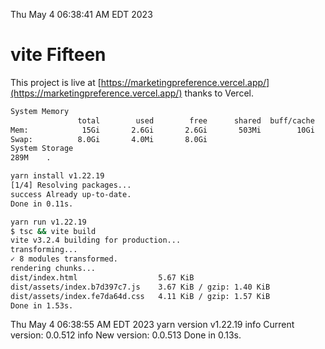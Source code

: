 Thu May  4 06:38:41 AM EDT 2023

# vite Fifteen


This project is live at [https://marketingpreference.vercel.app/](https://marketingpreference.vercel.app/) thanks to Vercel.

```bash
System Memory
               total        used        free      shared  buff/cache   available
Mem:            15Gi       2.6Gi       2.6Gi       503Mi        10Gi        11Gi
Swap:          8.0Gi       4.0Mi       8.0Gi
System Storage
289M	.
```
```bash
yarn install v1.22.19
[1/4] Resolving packages...
success Already up-to-date.
Done in 0.11s.
```
```bash
yarn run v1.22.19
$ tsc && vite build
vite v3.2.4 building for production...
transforming...
✓ 8 modules transformed.
rendering chunks...
dist/index.html                  5.67 KiB
dist/assets/index.b7d397c7.js    3.67 KiB / gzip: 1.40 KiB
dist/assets/index.fe7da64d.css   4.11 KiB / gzip: 1.57 KiB
Done in 1.53s.
```
Thu May  4 06:38:55 AM EDT 2023
yarn version v1.22.19
info Current version: 0.0.512
info New version: 0.0.513
Done in 0.13s.
